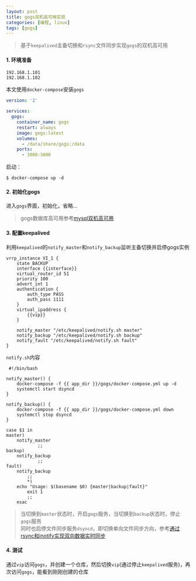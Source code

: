 ```yaml
---
layout: post
title: gogs双机高可用实现
categories: [编程, linux]
tags: [gogs]
---
```


> 基于`keepalived`主备切换和`rsync`文件同步实现`gogs`的双机高可用

#### 1. 环境准备

```
192.168.1.101
192.168.1.102
```

本文使用`docker-compose`安装`gogs`

```yaml
version: '2'

services:
  gogs:
    container_name: gogs
    restart: always
    image: gogs:latest
    volumes:
      - /data/share/gogs:/data
    ports:
      - 3000:3000
```

启动：

```
$ docker-compose up -d
```

#### 2. 初始化gogs

进入`gogs`界面，初始化，省略...

> gogs数据库高可用参考[mysql双机高可用]({{site.url}}/2019/07/11/mysql-ha/)

#### 3. 配置keepalived

利用`keepalived`的`notify_master`和`notify_backup`监听主备切换并启停gogs实例

```
vrrp_instance VI_1 {
    state BACKUP
    interface {{interface}}
    virtual_router_id 51
    priority 100
    advert_int 1
    authentication {
        auth_type PASS
        auth_pass 1111
    }
    virtual_ipaddress {
        {{vip}}
    }

    notify_master "/etc/keepalived/notify.sh master"
    notify_backup "/etc/keepalived/notify.sh backup"
    notify_fault "/etc/keepalived/notify.sh fault"
}
```

`notify.sh`内容

```
 #!/bin/bash

notify_master() {
    docker-compose -f {{ app_dir }}/gogs/docker-compose.yml up -d
    systemctl start dsyncd
}

notify_backup() {
    docker-compose -f {{ app_dir }}/gogs/docker-compose.yml down
    systemctl stop dsyncd
}

case $1 in
master)
    notify_master
            ;;
backup)
    notify_backup
            ;;
fault)
    notify_backup
        ;;
        *)
    echo "Usage: $(basename $0) {master|backup|fault}"
        exit 1
        ;;
    esac
```

> 当切换到`master`状态时，开启`gogs`服务，当切换到`backup`状态时，停止`gogs`服务   
> 同时也启停文件同步服务`dsyncd`，即切换单向文件同步方向，参考[通过rsync和inotify实现双向数据实时同步]({{site.url}}/2019/07/16/rsync-inotify/)

#### 4. 测试

通过`vip`访问`gogs`，并创建一个仓库，然后切换`vip`(通过停止`keepalived`服务)，再次访问`gogs`，能看到刚刚创建的仓库
